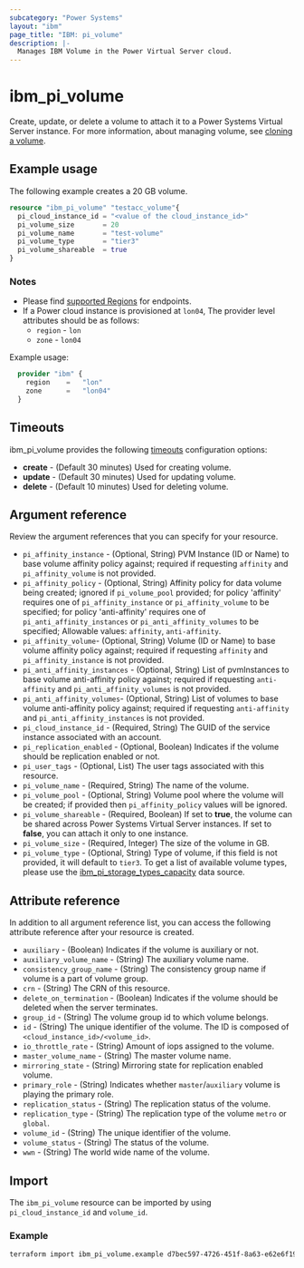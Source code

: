 ```yaml
---
subcategory: "Power Systems"
layout: "ibm"
page_title: "IBM: pi_volume"
description: |-
  Manages IBM Volume in the Power Virtual Server cloud.
---
```


# ibm_pi_volume

Create, update, or delete a volume to attach it to a Power Systems Virtual Server instance. For more information, about managing volume, see [cloning a volume](https://cloud.ibm.com/docs/power-iaas?topic=power-iaas-volume-snapshot-clone#cloning-volume).

## Example usage

The following example creates a 20 GB volume.

```terraform
resource "ibm_pi_volume" "testacc_volume"{
  pi_cloud_instance_id = "<value of the cloud_instance_id>"
  pi_volume_size       = 20
  pi_volume_name       = "test-volume"
  pi_volume_type       = "tier3"
  pi_volume_shareable  = true
}
```

### Notes

- Please find [supported Regions](https://cloud.ibm.com/apidocs/power-cloud#endpoint) for endpoints.
- If a Power cloud instance is provisioned at `lon04`, The provider level attributes should be as follows:
  - `region` - `lon`
  - `zone` - `lon04`

Example usage:

  ```terraform
    provider "ibm" {
      region    =   "lon"
      zone      =   "lon04"
    }
  ```
  
## Timeouts

ibm_pi_volume provides the following [timeouts](https://www.terraform.io/docs/language/resources/syntax.html) configuration options:

- **create** - (Default 30 minutes) Used for creating volume.
- **update** - (Default 30 minutes) Used for updating volume.
- **delete** - (Default 10 minutes) Used for deleting volume.

## Argument reference

Review the argument references that you can specify for your resource.

- `pi_affinity_instance` - (Optional, String) PVM Instance (ID or Name) to base volume affinity policy against; required if requesting `affinity` and `pi_affinity_volume` is not provided.
- `pi_affinity_policy` - (Optional, String) Affinity policy for data volume being created; ignored if `pi_volume_pool` provided; for policy 'affinity' requires one of `pi_affinity_instance` or `pi_affinity_volume` to be specified; for policy 'anti-affinity' requires one of `pi_anti_affinity_instances` or `pi_anti_affinity_volumes` to be specified; Allowable values: `affinity`, `anti-affinity`.
- `pi_affinity_volume`- (Optional, String) Volume (ID or Name) to base volume affinity policy against; required if requesting `affinity` and `pi_affinity_instance` is not provided.
- `pi_anti_affinity_instances` - (Optional, String) List of pvmInstances to base volume anti-affinity policy against; required if requesting `anti-affinity` and `pi_anti_affinity_volumes` is not provided.
- `pi_anti_affinity_volumes`- (Optional, String) List of volumes to base volume anti-affinity policy against; required if requesting `anti-affinity` and `pi_anti_affinity_instances` is not provided.
- `pi_cloud_instance_id` - (Required, String) The GUID of the service instance associated with an account.
- `pi_replication_enabled` - (Optional, Boolean) Indicates if the volume should be replication enabled or not.
- `pi_user_tags` - (Optional, List) The user tags associated with this resource.
- `pi_volume_name` - (Required, String) The name of the volume.
- `pi_volume_pool` - (Optional, String) Volume pool where the volume will be created; if provided then `pi_affinity_policy` values will be ignored.
- `pi_volume_shareable` - (Required, Boolean) If set to **true**, the volume can be shared across Power Systems Virtual Server instances. If set to **false**, you can attach it only to one instance.
- `pi_volume_size`  - (Required, Integer) The size of the volume in GB.
- `pi_volume_type` - (Optional, String) Type of volume, if this field is not provided, it will default to `tier3`. To get a list of available volume types, please use the [ibm_pi_storage_types_capacity](https://registry.terraform.io/providers/IBM-Cloud/ibm/latest/docs/data-sources/pi_storage_types_capacity) data source.

## Attribute reference

In addition to all argument reference list, you can access the following attribute reference after your resource is created.

- `auxiliary` - (Boolean) Indicates if the volume is auxiliary or not.
- `auxiliary_volume_name` - (String) The auxiliary volume name.
- `consistency_group_name` - (String) The consistency group name if volume is a part of volume group.
- `crn` - (String) The CRN of this resource.
- `delete_on_termination` - (Boolean) Indicates if the volume should be deleted when the server terminates.
- `group_id` - (String) The volume group id to which volume belongs.
- `id` - (String) The unique identifier of the volume. The ID is composed of `<cloud_instance_id>/<volume_id>`.
- `io_throttle_rate` - (String) Amount of iops assigned to the volume.
- `master_volume_name` - (String) The master volume name.
- `mirroring_state` - (String) Mirroring state for replication enabled volume.
- `primary_role` - (String) Indicates whether `master`/`auxiliary` volume is playing the primary role.
- `replication_status` - (String) The replication status of the volume.
- `replication_type` - (String) The replication type of the volume `metro` or `global`.
- `volume_id` - (String) The unique identifier of the volume.
- `volume_status` - (String) The status of the volume.
- `wwn` - (String) The world wide name of the volume.

## Import

The `ibm_pi_volume` resource can be imported by using `pi_cloud_instance_id` and `volume_id`.

### Example

```bash
terraform import ibm_pi_volume.example d7bec597-4726-451f-8a63-e62e6f19c32c/cea6651a-bc0a-4438-9f8a-a0770bbf3ebb
```
